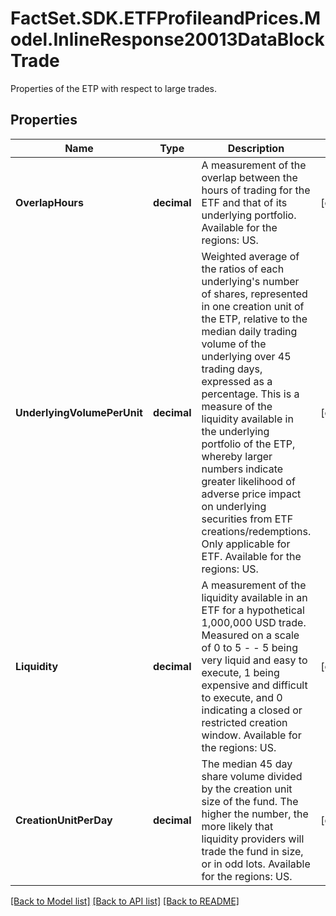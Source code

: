# FactSet.SDK.ETFProfileandPrices.Model.InlineResponse20013DataBlockTrade
Properties of the ETP with respect to large trades.

## Properties

Name | Type | Description | Notes
------------ | ------------- | ------------- | -------------
**OverlapHours** | **decimal** | A measurement of the overlap between the hours of trading for the ETF and that of its underlying portfolio. Available for the regions: US. | [optional] 
**UnderlyingVolumePerUnit** | **decimal** | Weighted average of the ratios of each underlying&#39;s number of shares, represented in one creation unit of the ETP, relative to the median daily trading volume of the underlying over 45 trading days, expressed as a percentage. This is a measure of the liquidity available in the underlying portfolio of the ETP, whereby larger numbers indicate greater likelihood of adverse price impact on underlying securities from ETF creations/redemptions. Only applicable for ETF. Available for the regions: US. | [optional] 
**Liquidity** | **decimal** | A measurement of the liquidity available in an ETF for a hypothetical 1,000,000 USD trade. Measured on a scale of 0 to 5 - - 5 being very liquid and easy to execute, 1 being expensive and difficult to execute, and 0 indicating a closed or restricted creation window. Available for the regions: US. | [optional] 
**CreationUnitPerDay** | **decimal** | The median 45 day share volume divided by the creation unit size of the fund. The higher the number, the more likely that liquidity providers will trade the fund in size, or in odd lots. Available for the regions: US. | [optional] 

[[Back to Model list]](../README.md#documentation-for-models) [[Back to API list]](../README.md#documentation-for-api-endpoints) [[Back to README]](../README.md)

